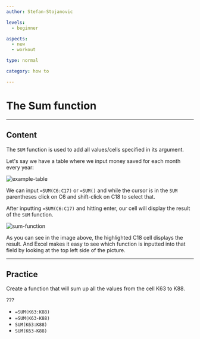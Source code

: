 ```yaml
---
author: Stefan-Stojanovic

levels:
  - beginner

aspects:
  - new
  - workout

type: normal

category: how to

---
```


# The Sum function

---
## Content

The `SUM` function is used to add all values/cells specified in its argument.

Let's say we have a table where we input money saved for each month every year:

![example-table](https://img.enkipro.com/614fb05bcbcf3cd5fd082b3b607c5b79.png)

We can input `=SUM(C6:C17)` or `=SUM()` and while the cursor is in the `SUM` parentheses click on C6 and shift-click on C18 to select that.

After inputting `=SUM(C6:C17)` and hitting enter, our cell will display the result of the `SUM` function.

![sum-function](https://img.enkipro.com/d1698476840a7f87883efd299617d0e7.png)

As you can see in the image above, the highlighted C18 cell displays the result.
And Excel makes it easy to see which function is inputted into that field by looking at the top left side of the picture.

---
## Practice

Create a function that will sum up all the values from the cell K63 to K88.

???

* `=SUM(K63:K88)`
* `=SUM(K63-K88)`
* `SUM(K63:K88)`
* `SUM(K63-K88)`
